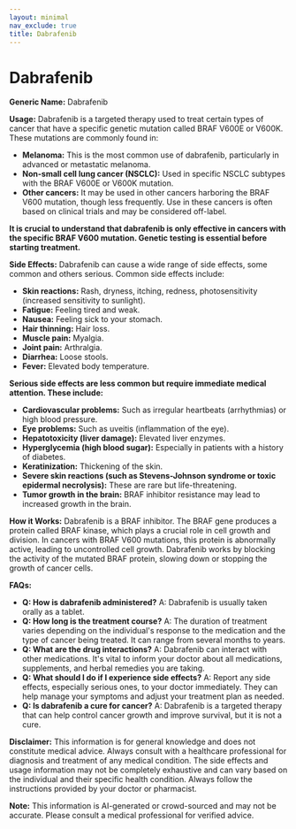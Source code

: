 ```yaml
---
layout: minimal
nav_exclude: true
title: Dabrafenib
---
```


# Dabrafenib

**Generic Name:** Dabrafenib

**Usage:** Dabrafenib is a targeted therapy used to treat certain types of cancer that have a specific genetic mutation called BRAF V600E or V600K.  These mutations are commonly found in:

* **Melanoma:**  This is the most common use of dabrafenib, particularly in advanced or metastatic melanoma.
* **Non-small cell lung cancer (NSCLC):**  Used in specific NSCLC subtypes with the BRAF V600E or V600K mutation.
* **Other cancers:** It may be used in other cancers harboring the BRAF V600 mutation, though less frequently.  Use in these cancers is often based on clinical trials and may be considered off-label.

**It is crucial to understand that dabrafenib is only effective in cancers with the specific BRAF V600 mutation.  Genetic testing is essential before starting treatment.**


**Side Effects:** Dabrafenib can cause a wide range of side effects, some common and others serious.  Common side effects include:

* **Skin reactions:** Rash, dryness, itching, redness, photosensitivity (increased sensitivity to sunlight).
* **Fatigue:** Feeling tired and weak.
* **Nausea:** Feeling sick to your stomach.
* **Hair thinning:** Hair loss.
* **Muscle pain:** Myalgia.
* **Joint pain:** Arthralgia.
* **Diarrhea:** Loose stools.
* **Fever:** Elevated body temperature.


**Serious side effects are less common but require immediate medical attention. These include:**

* **Cardiovascular problems:**  Such as irregular heartbeats (arrhythmias) or high blood pressure.
* **Eye problems:**  Such as uveitis (inflammation of the eye).
* **Hepatotoxicity (liver damage):** Elevated liver enzymes.
* **Hyperglycemia (high blood sugar):** Especially in patients with a history of diabetes.
* **Keratinization:** Thickening of the skin.
* **Severe skin reactions (such as Stevens-Johnson syndrome or toxic epidermal necrolysis):** These are rare but life-threatening.
* **Tumor growth in the brain:** BRAF inhibitor resistance may lead to increased growth in the brain.


**How it Works:** Dabrafenib is a BRAF inhibitor.  The BRAF gene produces a protein called BRAF kinase, which plays a crucial role in cell growth and division.  In cancers with BRAF V600 mutations, this protein is abnormally active, leading to uncontrolled cell growth. Dabrafenib works by blocking the activity of the mutated BRAF protein, slowing down or stopping the growth of cancer cells.


**FAQs:**

* **Q: How is dabrafenib administered?** A: Dabrafenib is usually taken orally as a tablet.
* **Q: How long is the treatment course?** A: The duration of treatment varies depending on the individual's response to the medication and the type of cancer being treated. It can range from several months to years.
* **Q: What are the drug interactions?** A: Dabrafenib can interact with other medications.  It's vital to inform your doctor about all medications, supplements, and herbal remedies you are taking.
* **Q: What should I do if I experience side effects?** A:  Report any side effects, especially serious ones, to your doctor immediately.  They can help manage your symptoms and adjust your treatment plan as needed.
* **Q: Is dabrafenib a cure for cancer?** A: Dabrafenib is a targeted therapy that can help control cancer growth and improve survival, but it is not a cure.


**Disclaimer:** This information is for general knowledge and does not constitute medical advice.  Always consult with a healthcare professional for diagnosis and treatment of any medical condition.  The side effects and usage information may not be completely exhaustive and can vary based on the individual and their specific health condition.  Always follow the instructions provided by your doctor or pharmacist.


**Note:** This information is AI-generated or crowd-sourced and may not be accurate. Please consult a medical professional for verified advice.